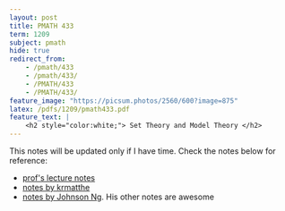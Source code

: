 ```yaml
---
layout: post
title: PMATH 433
term: 1209
subject: pmath
hide: true
redirect_from:
    - /pmath/433
    - /pmath/433/
    - /PMATH/433
    - /PMATH/433/
feature_image: "https://picsum.photos/2560/600?image=875"
latex: /pdfs/1209/pmath433.pdf
feature_text: |
    <h2 style="color:white;"> Set Theory and Model Theory </h2>
---
```


This notes will be updated only if I have time. Check the notes below for reference:
- [prof's lecture notes](http://www.math.uwaterloo.ca/~rmoosa/pm433-notes.pdf)
- [notes by krmatthe](https://csclub.uwaterloo.ca/~krmatthe/PMATH/733/)
- [notes by Johnson Ng](https://tex.japorized.ink/PMATH733/classnotes.pdf). His other notes are awesome